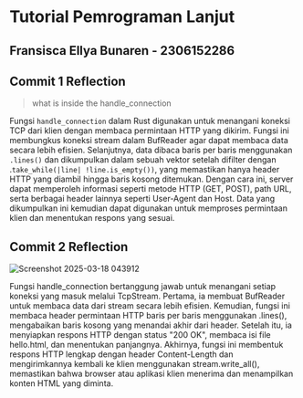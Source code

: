 # Tutorial Pemrograman Lanjut
## Fransisca Ellya Bunaren - 2306152286

## Commit 1 Reflection
> what is inside the handle_connection

Fungsi `handle_connection` dalam Rust digunakan untuk menangani koneksi TCP dari klien dengan membaca permintaan HTTP yang dikirim. Fungsi ini membungkus koneksi stream dalam BufReader agar dapat membaca data secara lebih efisien. Selanjutnya, data dibaca baris per baris menggunakan `.lines()` dan dikumpulkan dalam sebuah vektor setelah difilter dengan .`take_while(|line| !line.is_empty())`, yang memastikan hanya header HTTP yang diambil hingga baris kosong ditemukan. Dengan cara ini, server dapat memperoleh informasi seperti metode HTTP (GET, POST), path URL, serta berbagai header lainnya seperti User-Agent dan Host. Data yang dikumpulkan ini kemudian dapat digunakan untuk memproses permintaan klien dan menentukan respons yang sesuai.

## Commit 2 Reflection
![Screenshot 2025-03-18 043912](https://github.com/user-attachments/assets/e32490e4-b6ab-4a61-b57e-b7e59cdb5dcd)

Fungsi handle_connection bertanggung jawab untuk menangani setiap koneksi yang masuk melalui TcpStream. Pertama, ia membuat BufReader untuk membaca data dari stream secara lebih efisien. Kemudian, fungsi ini membaca header permintaan HTTP baris per baris menggunakan .lines(), mengabaikan baris kosong yang menandai akhir dari header. Setelah itu, ia menyiapkan respons HTTP dengan status "200 OK", membaca isi file hello.html, dan menentukan panjangnya. Akhirnya, fungsi ini membentuk respons HTTP lengkap dengan header Content-Length dan mengirimkannya kembali ke klien menggunakan stream.write_all(), memastikan bahwa browser atau aplikasi klien menerima dan menampilkan konten HTML yang diminta.

